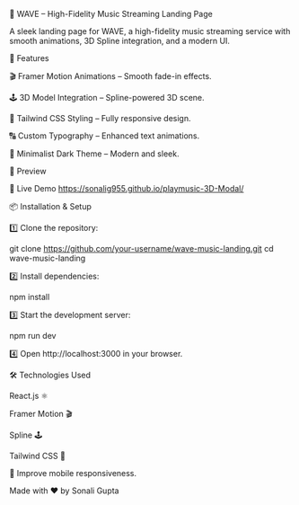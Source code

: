 🎵 WAVE – High-Fidelity Music Streaming Landing Page

A sleek landing page for WAVE, a high-fidelity music streaming service with smooth animations, 3D Spline integration, and a modern UI.

🚀 Features

🎬 Framer Motion Animations – Smooth fade-in effects.

🕹 3D Model Integration – Spline-powered 3D scene.

🎨 Tailwind CSS Styling – Fully responsive design.

🔠 Custom Typography – Enhanced text animations.

🌙 Minimalist Dark Theme – Modern and sleek.

📸 Preview

🔗 Live Demo https://sonalig955.github.io/playmusic-3D-Modal/

📦 Installation & Setup

1️⃣ Clone the repository:

git clone https://github.com/your-username/wave-music-landing.git
cd wave-music-landing

2️⃣ Install dependencies:

npm install

3️⃣ Start the development server:

npm run dev

4️⃣ Open http://localhost:3000 in your browser.

🛠 Technologies Used

React.js ⚛️

Framer Motion 🎬

Spline 🕹

Tailwind CSS 🎨

📱 Improve mobile responsiveness.

Made with ❤️ by Sonali Gupta
